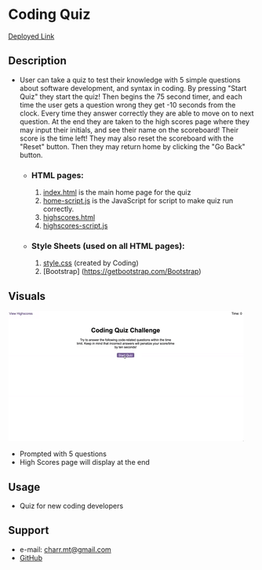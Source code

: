 #  **Coding Quiz** #

[Deployed Link](https://charrmountain.github.io/coding-quiz/)

## **Description**

-  User can take a quiz to test their knowledge with 5 simple questions about software development, and syntax in coding. By pressing "Start Quiz" they start the quiz! Then begins the 75 second timer, and each time the user gets a question wrong they get -10 seconds from the clock. Every time they answer correctly they are able to move on to next question. At the end they are taken to the high scores page where they may input their initials, and see their name on the scoreboard! Their score is the time left! They may also reset the scoreboard with the "Reset" button. Then they may return home by clicking the "Go Back" button. 

    - ### **HTML pages:**
         1. [index.html](index.html) is the main home page for the quiz
         2. [home-script.js](portfolio.html) is the JavaScript for script to make quiz run correctly.
         3. [highscores.html](highscores.html)
         4. [highscores-script.js](highscores-script.js)


    - ### **Style Sheets** (used on all HTML pages)**:**
         1. [style.css](style.css) (created by Coding)
         2. [Bootstrap] (https://getbootstrap.com/Bootstrap)


## **Visuals**
![alt](DEMO.gif)
- Prompted with 5 questions
- High Scores page will display at the end

## **Usage**
- Quiz for new coding developers

## **Support**
- e-mail: charr.mt@gmail.com
- [GitHub](https://github.com/charrmountain/coding-quiz)
